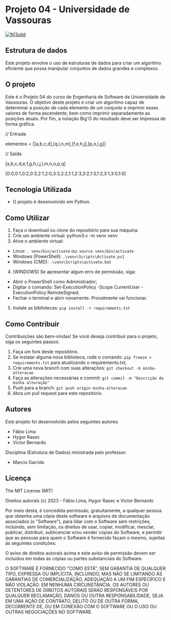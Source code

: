 # Projeto 04 - Universidade de Vassouras

[![N|Solid](https://universidadedevassouras.edu.br/wp-content/uploads/2022/03/campus_marica.png)](https://universidadedevassouras.edu.br/campus-marica/)

## Estrutura de dados

Este projeto envolve o uso de estruturas de dados para criar um algoritmo eficiente que possa manipular conjuntos de dados grandes e complexos.

## O projeto

Este é o Projeto 04 do curso de Engenharia de Software da Universidade de Vassouras. O objetivo deste projeto é criar um algoritmo capaz de determinar a posição de cada elemento de um conjunto e imprimir esses valores de forma ascendente, bem como imprimir separadamente as posições atuais. Por fim, a notação Big'O do resultado deve ser impressa de forma gráfica.

// Entrada

elementos = [[a,b,c,d],[q,i,n,m],[f,e,h,j],[p,o,l,g]]

// Saída

[a,b,c,d,e,f,g,h,i,j,l,m,n,o,p,q]

[0:0,0:1,0:2,0:3,2:1,2:0,3:3,2:2,1:1,2:3,3:2,1:3,1:2,3:1,3:0,1:0]

## Tecnologia Utilizada

- O projeto é desenvolvido em Python.

## Como Utilizar

1. Faça o download ou clone do repositório para sua máquina.
2. Crie um ambiente virtual: python3.x -m venv venv
3. Ative o ambiente virtual:
- Linux: ```. venv/bin/activate``` ou: ```source venv/bin/activate```
- Windows (PowerShell): ```.\venv\Scripts\Activate.ps1```
- Windows (CMD): ```.\venv\Scripts\activate.bat```
4. (WINDOWS) Se apresentar algum erro de permissão, siga:
- Abrir o PowerShell como Administrador;
- Digitar o comando: Set-ExecutionPolicy -Scope CurrentUser -ExecutionPolicy RemoteSigned;
- Fechar o terminal e abrir novamente. Provalmente vai funcionar.
5. Instale as bibliotecas: ```pip install -r requirements.txt```

## Como Contribuir

Contribuições são bem-vindas! Se você deseja contribuir para o projeto, siga os seguintes passos:

1. Faça um fork deste repositório.
2. Se instalar alguma nova biblioteca, rode o comando: ```pip freeze > requirements.txt``` para atualizando o requirements.txt;
3. Crie uma nova branch com suas alterações: `git checkout -b minha-alteracao`
4. Faça as alterações necessárias e commit: `git commit -m "Descrição da minha alteração"`
5. Push para a branch: `git push origin minha-alteracao`
6. Abra um pull request para este repositório.

## Autores

Este projeto foi desenvolvido pelos seguintes autores:

- Fábio Lima
- Hygor Rasec
- Victor Bernardo

Disciplina (Estrutura de Dados) ministrada pelo professor:

- Marcio Garrido

## Licença

The MIT License (MIT)

Direitos autorais (c) 2023 - Fábio Lima, Hygor Rasec e Victor Bernardo

Por meio desta, é concedida permissão, gratuitamente, a qualquer pessoa que obtenha uma cópia deste software e arquivos de documentação associados (o "Software"), para lidar com o Software sem restrições, incluindo, sem limitação, os direitos de usar, copiar, modificar, mesclar, publicar, distribuir, sublicenciar e/ou vender cópias do Software, e permitir que as pessoas para quem o Software é fornecido façam o mesmo, sujeitas às seguintes condições:

O aviso de direitos autorais acima e este aviso de permissão devem ser incluídos em todas as cópias ou partes substanciais do Software.

O SOFTWARE É FORNECIDO "COMO ESTÁ", SEM GARANTIA DE QUALQUER TIPO, EXPRESSA OU IMPLÍCITA, INCLUINDO, MAS NÃO SE LIMITANDO ÀS GARANTIAS DE COMERCIALIZAÇÃO, ADEQUAÇÃO A UM FIM ESPECÍFICO E NÃO VIOLAÇÃO. EM NENHUMA CIRCUNSTÂNCIA, OS AUTORES OU DETENTORES DE DIREITOS AUTORAIS SERÃO RESPONSÁVEIS POR QUALQUER RECLAMAÇÃO, DANOS OU OUTRA RESPONSABILIDADE, SEJA EM UMA AÇÃO DE CONTRATO, DELITO OU DE OUTRA FORMA, DECORRENTE DE, OU EM CONEXÃO COM O SOFTWARE OU O USO OU OUTRAS NEGOCIAÇÕES NO SOFTWARE.
